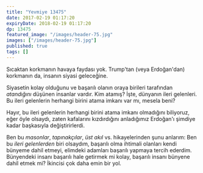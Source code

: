 ```yaml
---
title: "Yevmiye 13475"
date: 2017-02-19 01:17:20
expiryDate: 2018-02-19 01:17:20
dp: 13475
featured_image: "/images/header-75.jpg"
images: ["/images/header-75.jpg"]
published: true
tags: []
---
```


Sıcaktan korkmanın havaya faydası yok. Trump'tan (veya Erdoğan'dan) korkmanın
da, insanın siyasi geleceğine.

Siyasetin kolay olduğunu ve başarılı olanın oraya birileri tarafından
*atandığını* düşünen insanlar vardır. Kim atamış? İşte, dünyanın ileri
gelenleri. Bu ileri gelenlerin herhangi birini atama imkanı var mı, mesela beni?

Hayır, bu ileri gelenlerin herhangi birini atama imkanı olmadığını biliyoruz,
eğer öyle olsaydı, zaten kafalarını kızdırdığını anladığımız Erdoğan'ı şimdiye
kadar başkasıyla değiştirirlerdi. 

Ben bu *masonlar*, *tapınakçılar*, *üst akıl* vs. hikayelerinden şunu anlarım:
Ben bu *ileri gelenlerden* biri olsaydım, başarılı olma ihtimali olanları kendi
bünyeme dahil etmeyi, elimdeki adamları başarılı yapmaya tercih
ederdim. Bünyendeki insanı başarılı hale getirmek mi kolay, başarılı insanı
bünyene dahil etmek mi? İkincisi çok daha emin bir yol. 

